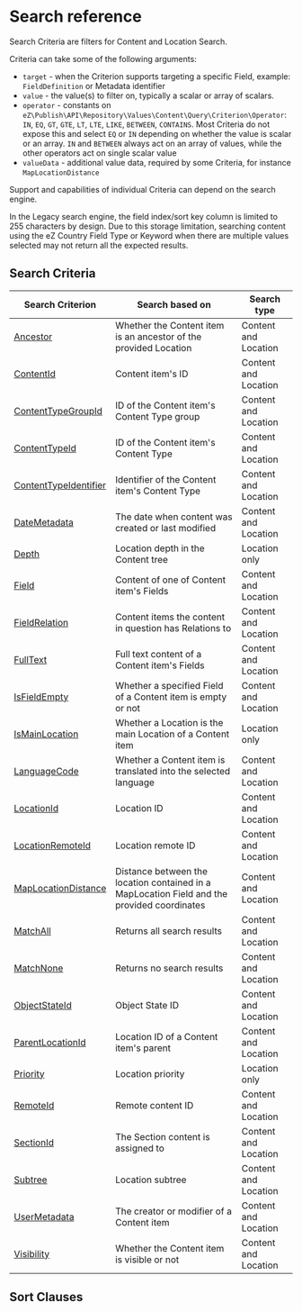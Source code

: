 # Search reference

Search Criteria are filters for Content and Location Search.

Criteria can take some of the following arguments:

- `target` - when the Criterion supports targeting a specific Field, example: `FieldDefinition` or Metadata identifier
- `value` - the value(s) to filter on, typically a scalar or array of scalars.
- `operator` - constants on `eZ\Publish\API\Repository\Values\Content\Query\Criterion\Operator`: `IN`, `EQ`, `GT`, `GTE`, `LT`, `LTE`, `LIKE`, `BETWEEN`, `CONTAINS`. Most Criteria do not expose this and select `EQ` or `IN` depending on whether the value is scalar or an array. `IN` and `BETWEEN` always act on an array of values, while the other operators act on single scalar value
- `valueData` - additional value data, required by some Criteria, for instance `MapLocationDistance`

Support and capabilities of individual Criteria can depend on the search engine.

In the Legacy search engine, the field index/sort key column is limited to 255 characters by design.
Due to this storage limitation, searching content using the eZ Country Field Type or Keyword when there are multiple values selected may not return all the expected results.

## Search Criteria

|Search Criterion|Search based on|Search type|
|-----|-----|-----|
|[Ancestor](criteria_reference/ancestor_criterion.md)|Whether the Content item is an ancestor of the provided Location|Content and Location|
|[ContentId](criteria_reference/contentid_criterion.md)|Content item's ID|Content and Location|
|[ContentTypeGroupId](criteria_reference/contenttypegroupid_criterion.md)|ID of the Content item's Content Type group|Content and Location|
|[ContentTypeId](criteria_reference/contenttypeid_criterion.md)|ID of the Content item's Content Type|Content and Location|
|[ContentTypeIdentifier](criteria_reference/contenttypeidentifier_criterion.md)|Identifier of the Content item's Content Type|Content and Location|
|[DateMetadata](criteria_reference/datemetadata_criterion.md)|The date when content was created or last modified|Content and Location|
|[Depth](criteria_reference/depth_criterion.md)|Location depth in the Content tree|Location only|
|[Field](criteria_reference/field_criterion.md)|Content of one of Content item's Fields|Content and Location|
|[FieldRelation](criteria_reference/fieldrelation_criterion.md)|Content items the content in question has Relations to|Content and Location|
|[FullText](criteria_reference/fulltext_criterion.md)|Full text content of a Content item's Fields|Content and Location|
|[IsFieldEmpty](criteria_reference/isfieldempty_criterion.md)|Whether a specified Field of a Content item is empty or not|Content and Location
|[IsMainLocation](criteria_reference/ismainlocation_criterion.md)|Whether a Location is the main Location of a Content item|Location only|
|[LanguageCode](criteria_reference/languagecode_criterion.md)|Whether a Content item is translated into the selected language|Content and Location|
|[LocationId](criteria_reference/locationid_criterion.md)|Location ID|Content and Location|
|[LocationRemoteId](criteria_reference/locationremoteid_criterion.md)|Location remote ID|Content and Location|
|[MapLocationDistance](criteria_reference/maplocationdistance_criterion.md)|Distance between the location contained in a MapLocation Field and the provided coordinates|Content and Location|
|[MatchAll](criteria_reference/matchall_criterion.md)|Returns all search results|Content and Location|
|[MatchNone](criteria_reference/matchnone_criterion.md)|Returns no search results|Content and Location|
|[ObjectStateId](criteria_reference/objectstateid_criterion.md)|Object State ID|Content and Location|
|[ParentLocationId](criteria_reference/parentlocationid_criterion.md)|Location ID of a Content item's parent|Content and Location|
|[Priority](criteria_reference/priority_criterion.md)|Location priority|Location only|
|[RemoteId](criteria_reference/remoteid_criterion.md)|Remote content ID|Content and Location|
|[SectionId](criteria_reference/sectionid_criterion.md)|The Section content is assigned to|Content and Location|
|[Subtree](criteria_reference/subtree_criterion.md)|Location subtree|Content and Location|
|[UserMetadata](criteria_reference/usermetadata_criterion.md)|The creator or modifier of a Content item|Content and Location|
|[Visibility](criteria_reference/visibility_criterion.md)|Whether the Content item is visible or not|Content and Location|

## Sort Clauses
